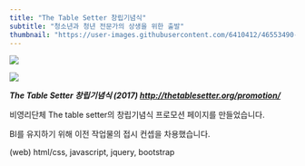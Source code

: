 ```yaml
---
title: "The Table Setter 창립기념식"
subtitle: "청소년과 청년 전문가의 상생을 위한 출발"
thumbnail: "https://user-images.githubusercontent.com/6410412/46553490-97530a80-c918-11e8-9c8c-c86c213540df.png"
---
```


![](https://user-images.githubusercontent.com/6410412/46553490-97530a80-c918-11e8-9c8c-c86c213540df.png)

![](https://user-images.githubusercontent.com/6410412/46553489-96ba7400-c918-11e8-9cbc-e80fa1e84bcd.png)

_**The Table Setter 창립기념식 (2017) http://thetablesetter.org/promotion/**_

비영리단체 The table setter의 창립기념식 프로모션 페이지를 만들었습니다.

BI를 유지하기 위해 이전 작업물의 접시 컨셉을 차용했습니다.

(web) html/css, javascript, jquery, bootstrap